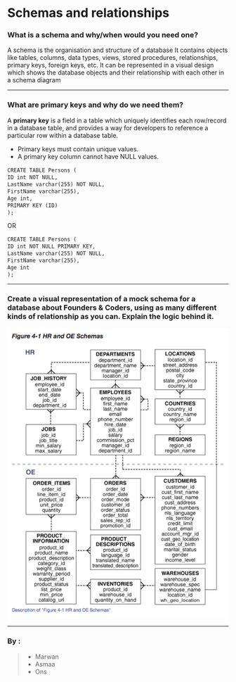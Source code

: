 
# Schemas and relationships
### What is a schema and why/when would you need one?

A schema is the organisation and structure of a database
It contains objects like tables, columns, data types, views, stored procedures, relationships, primary keys, foreign keys, etc.
It can be represented in a visual design which shows the database objects and their relationship with each other in a schema diagram

---

### What are primary keys and why do we need them?

A **primary key** is a field in a table which uniquely identifies each row/record in a database table, and provides a way for developers to reference a particular row within a database table.
* Primary keys must contain unique values.
* A primary key column cannot have NULL values.

```
CREATE TABLE Persons (
ID int NOT NULL,
LastName varchar(255) NOT NULL,
FirstName varchar(255),
Age int,
PRIMARY KEY (ID)
);
```

OR 

```
CREATE TABLE Persons (
ID int NOT NULL PRIMARY KEY,
LastName varchar(255) NOT NULL,
FirstName varchar(255),
Age int
);
```

---

### Create a visual representation of a mock schema for a database about Founders & Coders, using as many different kinds of relationship as you can. Explain the logic behind it.

<p align="center">
<img src="https://raw.githubusercontent.com/FAC10/research/master/week-6/schema-example-oracle.png">
</p>

---

### By :
 > * Marwan  
 > * Asmaa
 > * Ons

